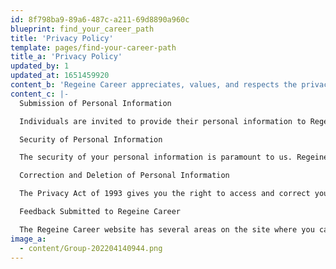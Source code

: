 ```yaml
---
id: 8f798ba9-89a6-487c-a211-69d8890a960c
blueprint: find_your_career_path
title: 'Privacy Policy'
template: pages/find-your-career-path
title_a: 'Privacy Policy'
updated_by: 1
updated_at: 1651459920
content_b: 'Regeine Career appreciates, values, and respects the privacy of all individuals. This privacy statement discloses what information we gather and how we use it. By accessing the Regeine Career website and/or submitting your personal information to Regeine Career through any means or format, you consent to the use of your information as set out in the Policy. If you do not agree with any term of the Policy, please do not use Regeine Career’s recruitment services, website, or portal.'
content_c: |-
  Submission of Personal Information

  Individuals are invited to provide their personal information to Regeine Career through optional, voluntary online submissions. The voluntary online submissions act as registration with Regeine Career as a potential candidate. Personal information in these instances may include but is not limited to, name, contact information (telephone and/or email) and personal curriculum vitae. The acquisition of this personal data will, therefore, be undertaken for the express purpose of business related to the services of job searching within the parameters of the individual’s preferences. Under no circumstances does Regeine Career divulge any information about an individual to a third party without the express permission and mutual agreement from the individual.

  Security of Personal Information

  The security of your personal information is paramount to us. Regeine Career takes reasonable steps to protect the personal information we hold from loss, unauthorised access, and misuse. Any personal information provided through this website will be securely stored in a database. Only authorized Regeine Career employees have access to the information and Regeine Career undertakes never to disclose any such information to any third parties without the express permission and mutual agreement from the individual.

  Correction and Deletion of Personal Information

  The Privacy Act of 1993 gives you the right to access and correct your personal information. If you wish to update, correct or delete your information from the Regeine Career database you should email us at admin@regeinecareer.com

  Feedback Submitted to Regeine Career

  The Regeine Career website has several areas on the site where you can submit feedback. Regeine Career may use this feedback for marketing purposes, or to contact you for further feedback.
image_a:
  - content/Group-202204140944.png
---
```


